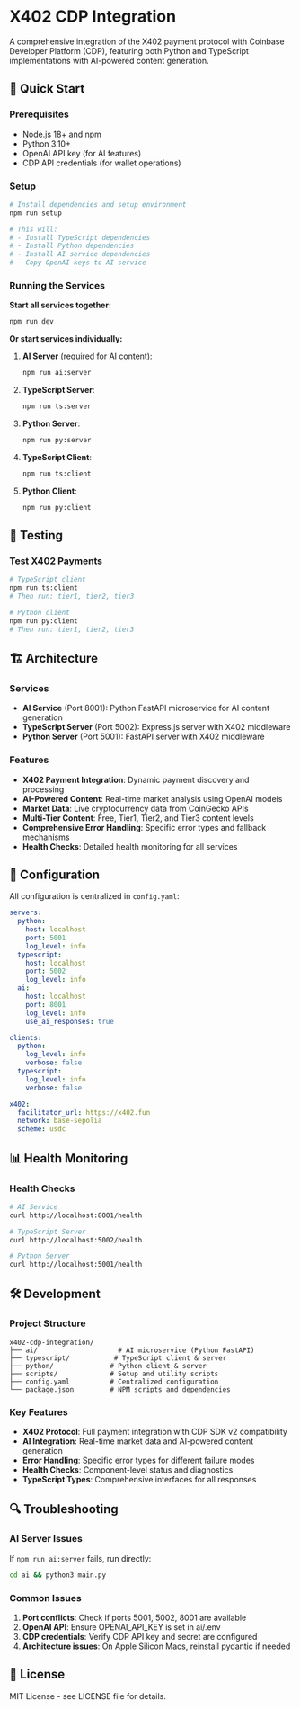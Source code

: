 # X402 CDP Integration

A comprehensive integration of the X402 payment protocol with Coinbase Developer Platform (CDP), featuring both Python and TypeScript implementations with AI-powered content generation.

## 🚀 Quick Start

### Prerequisites
- Node.js 18+ and npm
- Python 3.10+
- OpenAI API key (for AI features)
- CDP API credentials (for wallet operations)

### Setup
```bash
# Install dependencies and setup environment
npm run setup

# This will:
# - Install TypeScript dependencies
# - Install Python dependencies  
# - Install AI service dependencies
# - Copy OpenAI keys to AI service
```

### Running the Services

**Start all services together:**
```bash
npm run dev
```

**Or start services individually:**

1. **AI Server** (required for AI content):
   ```bash
   npm run ai:server
   ```

2. **TypeScript Server**:
   ```bash
   npm run ts:server
   ```

3. **Python Server**:
   ```bash
   npm run py:server
   ```

4. **TypeScript Client**:
   ```bash
   npm run ts:client
   ```

5. **Python Client**:
   ```bash
   npm run py:client
   ```

## 🧪 Testing

### Test X402 Payments
```bash
# TypeScript client
npm run ts:client
# Then run: tier1, tier2, tier3

# Python client
npm run py:client  
# Then run: tier1, tier2, tier3
```

## 🏗️ Architecture

### Services
- **AI Service** (Port 8001): Python FastAPI microservice for AI content generation
- **TypeScript Server** (Port 5002): Express.js server with X402 middleware
- **Python Server** (Port 5001): FastAPI server with X402 middleware

### Features
- **X402 Payment Integration**: Dynamic payment discovery and processing
- **AI-Powered Content**: Real-time market analysis using OpenAI models
- **Market Data**: Live cryptocurrency data from CoinGecko APIs
- **Multi-Tier Content**: Free, Tier1, Tier2, and Tier3 content levels
- **Comprehensive Error Handling**: Specific error types and fallback mechanisms
- **Health Checks**: Detailed health monitoring for all services

## 🔧 Configuration

All configuration is centralized in `config.yaml`:

```yaml
servers:
  python:
    host: localhost
    port: 5001
    log_level: info
  typescript:
    host: localhost
    port: 5002
    log_level: info
  ai:
    host: localhost
    port: 8001
    log_level: info
    use_ai_responses: true

clients:
  python:
    log_level: info
    verbose: false
  typescript:
    log_level: info
    verbose: false

x402:
  facilitator_url: https://x402.fun
  network: base-sepolia
  scheme: usdc
```

## 📊 Health Monitoring

### Health Checks
```bash
# AI Service
curl http://localhost:8001/health

# TypeScript Server
curl http://localhost:5002/health

# Python Server
curl http://localhost:5001/health
```

## 🛠️ Development

### Project Structure
```
x402-cdp-integration/
├── ai/                    # AI microservice (Python FastAPI)
├── typescript/           # TypeScript client & server
├── python/              # Python client & server
├── scripts/             # Setup and utility scripts
├── config.yaml          # Centralized configuration
└── package.json         # NPM scripts and dependencies
```

### Key Features
- **X402 Protocol**: Full payment integration with CDP SDK v2 compatibility
- **AI Integration**: Real-time market data and AI-powered content generation
- **Error Handling**: Specific error types for different failure modes
- **Health Checks**: Component-level status and diagnostics
- **TypeScript Types**: Comprehensive interfaces for all responses

## 🔍 Troubleshooting

### AI Server Issues
If `npm run ai:server` fails, run directly:
```bash
cd ai && python3 main.py
```

### Common Issues
1. **Port conflicts**: Check if ports 5001, 5002, 8001 are available
2. **OpenAI API**: Ensure OPENAI_API_KEY is set in ai/.env
3. **CDP credentials**: Verify CDP API key and secret are configured
4. **Architecture issues**: On Apple Silicon Macs, reinstall pydantic if needed

## 📝 License

MIT License - see LICENSE file for details.

